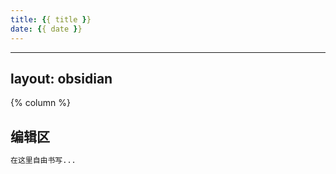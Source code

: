 ```yaml
---
title: {{ title }}
date: {{ date }}
---
```

---
layout: obsidian
---
{% column %}
## 编辑区
```markdown
在这里自由书写...